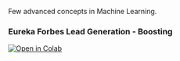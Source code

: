 Few advanced concepts in Machine Learning.

### Eureka Forbes Lead Generation - Boosting

[![Open in Colab](https://colab.research.google.com/assets/colab-badge.svg)](https://colab.research.google.com/github/manaranjanp/IIMBClasses/blob/main/advanced/HR_Attrition_Feature_Selection_1_0.ipynb)
